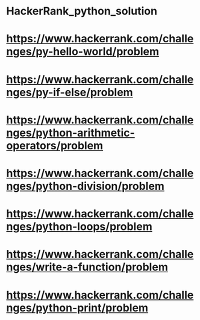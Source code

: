 # HackerRank_python_solution
# https://www.hackerrank.com/challenges/py-hello-world/problem
# https://www.hackerrank.com/challenges/py-if-else/problem
# https://www.hackerrank.com/challenges/python-arithmetic-operators/problem
# https://www.hackerrank.com/challenges/python-division/problem
# https://www.hackerrank.com/challenges/python-loops/problem
# https://www.hackerrank.com/challenges/write-a-function/problem
# https://www.hackerrank.com/challenges/python-print/problem
